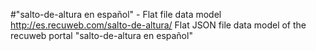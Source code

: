 #"salto-de-altura en español" - Flat file data model
http://es.recuweb.com/salto-de-altura/
Flat JSON file data model of the recuweb portal "salto-de-altura en español"
